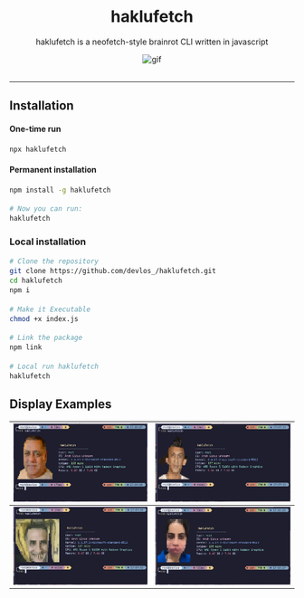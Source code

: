 <h1 align="center">haklufetch</h1>

<p align="center">
haklufetch is a neofetch-style brainrot CLI written in javascript
</p>

<div align="center">
  <img src="./DemoAssets/demo.gif" alt="gif" width="70%">
</div>

<br>

---

## Installation

#### One-time run

```bash
npx haklufetch
```

#### Permanent installation

```bash
npm install -g haklufetch

# Now you can run:
haklufetch
```

### Local installation

```bash
# Clone the repository
git clone https://github.com/devlos_/haklufetch.git
cd haklufetch
npm i

# Make it Executable
chmod +x index.js

# Link the package
npm link

# Local run haklufetch
haklufetch
```

## Display Examples

| ![pic1](./DemoAssets/pic1.png) | ![pic2](./DemoAssets/pic2.png) |
| ------------------------------ | ------------------------------ |
| ![pic3](./DemoAssets/pic3.png) | ![pic4](./DemoAssets/pic4.png) |
